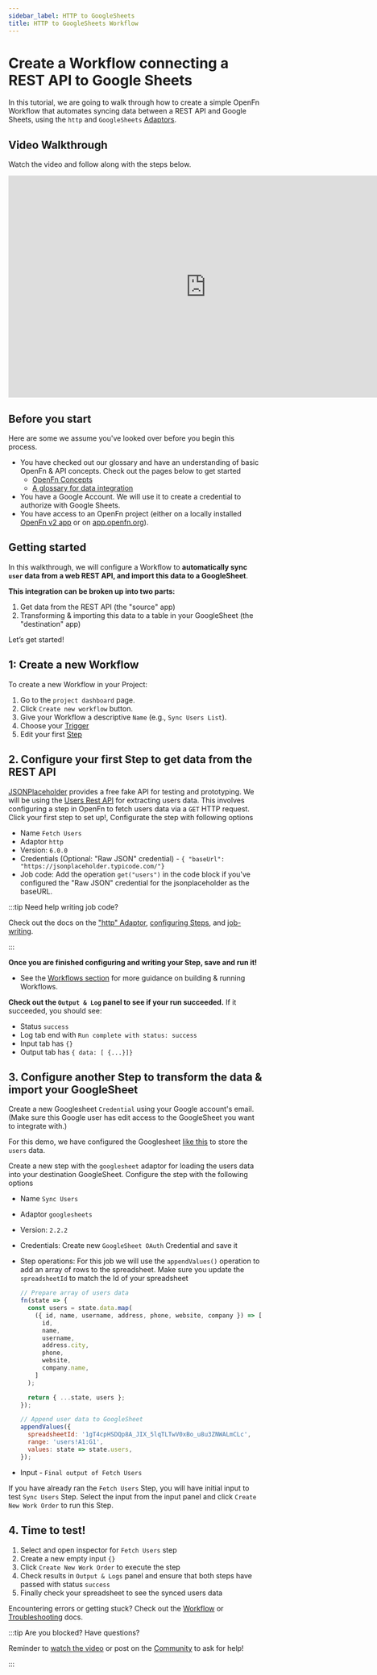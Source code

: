 ```yaml
---
sidebar_label: HTTP to GoogleSheets
title: HTTP to GoogleSheets Workflow
---
```


# Create a Workflow connecting a REST API to Google Sheets

In this tutorial, we are going to walk through how to create a simple OpenFn
Workflow that automates syncing data between a REST API and Google Sheets, using
the `http` and `GoogleSheets` [Adaptors](/adaptors).

## Video Walkthrough

Watch the video and follow along with the steps below.

<iframe width="784" height="441" src="https://www.youtube.com/embed/PMj8445gLA4?si=WbJ4tmr_jnKyBfg8" title="YouTube video player" frameborder="0" allow="accelerometer; autoplay; clipboard-write; encrypted-media; gyroscope; picture-in-picture; web-share" allowfullscreen></iframe>

## Before you start

Here are some we assume you've looked over before you begin this process.

- You have checked out our glossary and have an understanding of basic OpenFn &
  API concepts. Check out the pages below to get started
  - [OpenFn Concepts](../get-started/terminology.md)
  - [A glossary for data integration](../get-started/glossary.md)
- You have a Google Account. We will use it to create a credential to authorize
  with Google Sheets.
- You have access to an OpenFn project (either on a locally installed
  [OpenFn v2 app](https://github.com/OpenFn/lightning) or on
  [app.openfn.org](https://app.openfn.org)).

## Getting started

In this walkthrough, we will configure a Workflow to **automatically sync `user`
data from a web REST API, and import this data to a GoogleSheet**.

**This integration can be broken up into two parts:**

1. Get data from the REST API (the "source" app)
2. Transforming & importing this data to a table in your GoogleSheet (the
   "destination" app)

Let’s get started!

## 1: Create a new Workflow

To create a new Workflow in your Project:

1. Go to the `project dashboard` page.
2. Click `Create new workflow` button.
3. Give your Workflow a descriptive `Name` (e.g., `Sync Users List`).
4. Choose your [Trigger](../build/triggers.md)
5. Edit your first [Step](../build/steps/steps.md)

## 2. Configure your first Step to get data from the REST API

[JSONPlaceholder](https://jsonplaceholder.typicode.com/users) provides a free
fake API for testing and prototyping. We will be using the
[Users Rest API](https://jsonplaceholder.typicode.com/users) for extracting
users data. This involves configuring a step in OpenFn to fetch users data via a
`GET` HTTP request. Click your first step to set up!, Configurate the step with
following options

- Name `Fetch Users`
- Adaptor `http`
- Version: `6.0.0`
- Credentials (Optional: "Raw JSON" credential) -
  `{ "baseUrl": "https://jsonplaceholder.typicode.com/"}`
- Job code: Add the operation `get("users")` in the code block if you've
  configured the "Raw JSON" credential for the jsonplaceholder as the baseURL.

:::tip Need help writing job code?

Check out the docs on the ["http" Adaptor](/adaptors/packages/http-readme),
[configuring Steps](../build/steps/steps.md), and
[job-writing](../jobs/job-writing-guide.md).

:::

**Once you are finished configuring and writing your Step, save and run it!**

- See the [Workflows section](../build/workflows.md) for more guidance on
  building & running Workflows.

**Check out the `Output & Log` panel to see if your run succeeded.** If it
succeeded, you should see:

- Status `success`
- Log tab end with `Run complete with status: success`
- Input tab has `{}`
- Output tab has `{ data: [ {...}]}`

## 3. Configure another Step to transform the data & import your GoogleSheet

Create a new Googlesheet `Credential` using your Google account's email. (Make
sure this Google user has edit access to the GoogleSheet you want to integrate
with.)

For this demo, we have configured the Googlesheet
[like this](https://docs.google.com/spreadsheets/d/1gT4cpHSDQp8A_JIX_5lqTLTwV0xBo_u8u3ZNWALmCLc/edit?usp=sharing)
to store the `users` data.

Create a new step with the `googlesheet` adaptor for loading the users data into
your destination GoogleSheet. Configure the step with the following options

- Name `Sync Users`
- Adaptor `googlesheets`
- Version: `2.2.2`
- Credentials: Create new `GoogleSheet OAuth` Credential and save it
- Step operations: For this job we will use the `appendValues()` operation to
  add an array of rows to the spreadsheet. Make sure you update the
  `spreadsheetId` to match the Id of your spreadsheet

  ```js
  // Prepare array of users data
  fn(state => {
    const users = state.data.map(
      ({ id, name, username, address, phone, website, company }) => [
        id,
        name,
        username,
        address.city,
        phone,
        website,
        company.name,
      ]
    );

    return { ...state, users };
  });

  // Append user data to GoogleSheet
  appendValues({
    spreadsheetId: '1gT4cpHSDQp8A_JIX_5lqTLTwV0xBo_u8u3ZNWALmCLc',
    range: 'users!A1:G1',
    values: state => state.users,
  });
  ```

- Input - `Final output of Fetch Users`

If you have already ran the `Fetch Users` Step, you will have initial input to
test `Sync Users` Step. Select the input from the input panel and click
`Create New Work Order` to run this Step.

## 4. Time to test!

1. Select and open inspector for `Fetch Users` step
2. Create a new empty input `{}`
3. Click `Create New Work Order` to execute the step
4. Check results in `Output & Logs` panel and ensure that both steps have passed
   with status `success`
5. Finally check your spreadsheet to see the synced users data

Encountering errors or getting stuck? Check out the
[Workflow](../build/workflows.md) or
[Troubleshooting](../monitor-history/troubleshooting.md) docs.

:::tip Are you blocked? Have questions?

Reminder to [watch the video](#video-walkthrough) or post on the
[Community](https://community.openfn.org) to ask for help!

:::
